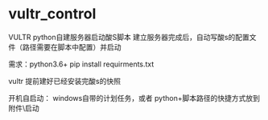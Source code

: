 # vultr_control
VULTR python自建服务器启动酸S脚本
建立服务器完成后，自动写酸s的配置文件（路径需要在脚本中配置）并启动

需求：python3.6+
pip install requirments.txt

vultr 提前建好已经安装完酸s的快照

开机自启动： windows自带的计划任务，或者 python+脚本路径的快捷方式放到附件\启动

